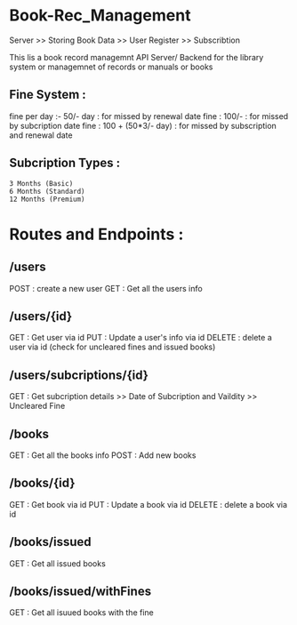 # Book-Rec_Management

Server  >> Storing Book Data
        >> User Register
        >> Subscribtion


This lis a book record managemnt API Server/ Backend for the library system or managemnet of records or manuals or books

## Fine System : 
fine per day :- 50/- day : for missed by renewal date
fine : 100/- : for missed by subcription date
fine : 100 + (50*3/- day) : for missed by subscription and renewal date

## Subcription Types :
    3 Months (Basic)
    6 Months (Standard)
    12 Months (Premium)

# Routes and Endpoints :

## /users
POST : create a new user
GET : Get all the users info 

## /users/{id}
GET : Get user via id
PUT : Update a user's info via id
DELETE : delete a user via id (check for uncleared fines and issued books)

## /users/subcriptions/{id}
GET : Get subcription details 
        >> Date of Subcription and Vaildity
        >> Uncleared Fine

## /books
GET : Get all the books info
POST : Add new books

## /books/{id}
GET : Get book via id
PUT : Update a book via id
DELETE : delete a book via id

## /books/issued
GET : Get all issued books

## /books/issued/withFines
GET : Get all isuued books with the fine